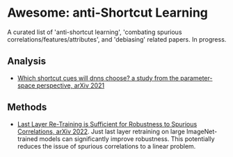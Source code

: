 # Awesome: anti-Shortcut Learning
A curated list of 'anti-shortcut learning', 'combating spurious correlations/features/attributes', and 'debiasing' related papers. In progress.

## Analysis
- [Which shortcut cues will dnns choose? a study from the parameter-space perspective, arXiv 2021](https://arxiv.org/pdf/2110.03095)

## Methods
- [Last Layer Re-Training is Sufficient for Robustness to Spurious Correlations, arXiv 2022](https://arxiv.org/pdf/2204.02937). Just last layer retraining on large ImageNet-trained models can significantly improve robustness. This potentially reduces the issue of spurious correlations to a linear problem.
